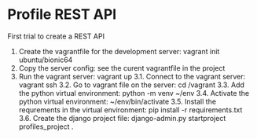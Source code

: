 # Profile REST API

First trial to create a REST API

1. Create the vagrantfile for the development server: vagrant init ubuntu/bionic64
2. Copy the server config: see the curent vagrantfile in the project
3. Run the vagrant server: vagrant up
    3.1. Connect to the vagrant server: vagrant ssh
    3.2. Go to vagrant file on the server: cd /vagrant
    3.3. Add the python virtual environment: python -m venv ~/env
    3.4. Activate the python virtual environment: ~/env/bin/activate
    3.5. Install the requrements in the virtual environment: pip install -r requirements.txt
    3.6. Create the django project file: django-admin.py startproject profiles_project .